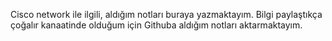 Cisco network ile ilgili, aldığım notları buraya yazmaktayım. Bilgi paylaştıkça çoğalır kanaatinde olduğum için Githuba aldığım notları aktarmaktayım.